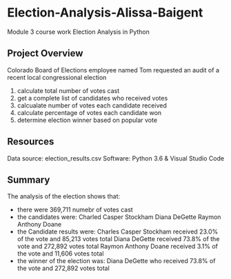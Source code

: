 # Election-Analysis-Alissa-Baigent
Module 3 course work Election Analysis in Python

## Project Overview
Colorado Board of Elections employee named Tom requested an audit of a recent local congressional election

1. calculate total number of votes cast
2. get a complete list of candidates who received votes
3. calcualate number of votes each candidate received
4. calculate percentage of votes each candidate won
5. determine election winner based on popular vote

## Resources
Data source: election_results.csv
Software: Python 3.6 & Visual Studio Code

## Summary
The analysis of the election shows that:
- there were 369,711 numebr of votes cast
- the candidates were: 
    Charled Casper Stockham
    Diana DeGette
    Raymon Anthony Doane
- the Candidate results were:
    Charles Casper Stockham received 23.0% of the vote and 85,213 votes total
    Diana DeGette received 73.8% of the vote and 272,892 votes total
    Raymon Anthony Doane received 3.1% of the vote and 11,606 votes total
- the winner of the election was:
    Diana DeGette who received 73.8% of the vote and 272,892 votes total
